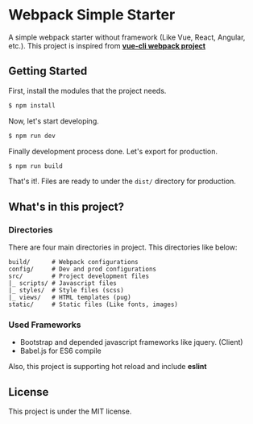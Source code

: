 # Webpack Simple Starter
A simple webpack starter without framework (Like Vue, React, Angular, etc.). This project is inspired from [**vue-cli webpack project**](https://github.com/vuejs/vue-cli#vue-build)

## Getting Started
First, install the modules that the project needs.
```bash
$ npm install
```

Now, let's start developing.
```bash
$ npm run dev
```

Finally development process done. Let's export for production.
```bash
$ npm run build
```

That's it!. Files are ready to under the `dist/` directory for production.

## What's in this project?

### Directories
There are four main directories in project. This directories like below:
```
build/		# Webpack configurations
config/		# Dev and prod configurations
src/ 		# Project development files
|_ scripts/	# Javascript files
|_ styles/	# Style files (scss)
|_ views/	# HTML templates (pug)
static/		# Static files (Like fonts, images)
```

### Used Frameworks
- Bootstrap and depended javascript frameworks like jquery. (Client)
- Babel.js for ES6 compile

Also, this project is supporting hot reload and include **eslint**

## License
This project is under the MIT license.
